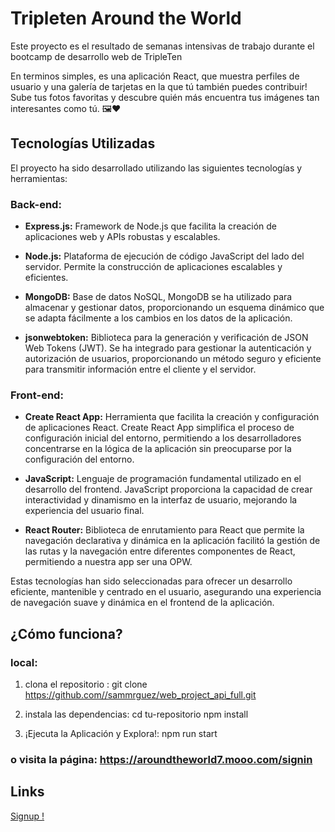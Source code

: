 # Tripleten Around the World

Este proyecto es el resultado de semanas intensivas de trabajo durante el bootcamp de desarrollo web de TripleTen

En terminos simples, es una aplicación React, que muestra perfiles de usuario y una galería de tarjetas en la que tú también puedes contribuir! Sube tus fotos favoritas y descubre quién más encuentra tus imágenes tan interesantes como tú. 🖼️❤️

## Tecnologías Utilizadas

El proyecto ha sido desarrollado utilizando las siguientes tecnologías y herramientas:

### Back-end:

- **Express.js:** Framework de Node.js que facilita la creación de aplicaciones web y APIs robustas y escalables.

- **Node.js:** Plataforma de ejecución de código JavaScript del lado del servidor. Permite la construcción de aplicaciones escalables y eficientes.

- **MongoDB:** Base de datos NoSQL, MongoDB se ha utilizado para almacenar y gestionar datos, proporcionando un esquema dinámico que se adapta fácilmente a los cambios en los datos de la aplicación.

- **jsonwebtoken:** Biblioteca para la generación y verificación de JSON Web Tokens (JWT). Se ha integrado para gestionar la autenticación y autorización de usuarios, proporcionando un método seguro y eficiente para transmitir información entre el cliente y el servidor.

### Front-end:

- **Create React App:** Herramienta que facilita la creación y configuración de aplicaciones React. Create React App simplifica el proceso de configuración inicial del entorno, permitiendo a los desarrolladores concentrarse en la lógica de la aplicación sin preocuparse por la configuración del entorno.

- **JavaScript:** Lenguaje de programación fundamental utilizado en el desarrollo del frontend. JavaScript proporciona la capacidad de crear interactividad y dinamismo en la interfaz de usuario, mejorando la experiencia del usuario final.

- **React Router:** Biblioteca de enrutamiento para React que permite la navegación declarativa y dinámica en la aplicación facilitó la gestión de las rutas y la navegación entre diferentes componentes de React, permitiendo a nuestra app ser una OPW.

Estas tecnologías han sido seleccionadas para ofrecer un desarrollo eficiente, mantenible y centrado en el usuario, asegurando una experiencia de navegación suave y dinámica en el frontend de la aplicación.

## ¿Cómo funciona?
### local:


1.  clona el repositorio :
    git clone https://github.com//sammrguez/web_project_api_full.git

2.  instala las dependencias:
    cd tu-repositorio
    npm install

3.  ¡Ejecuta la Aplicación y Explora!:
    npm run start

### o visita la página: https://aroundtheworld7.mooo.com/signin

## Links

<a href='https://aroundtheworld7.mooo.com/signin'> Signup !<a/>
